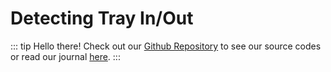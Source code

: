 # Detecting Tray In/Out

::: tip Hello there!
Check out our [Github Repository](https://github.com/smu-iot20-g7/FSR-RFID-Reader) to see our source codes or read our journal [here](../journal/fsr-rfid.md).
:::